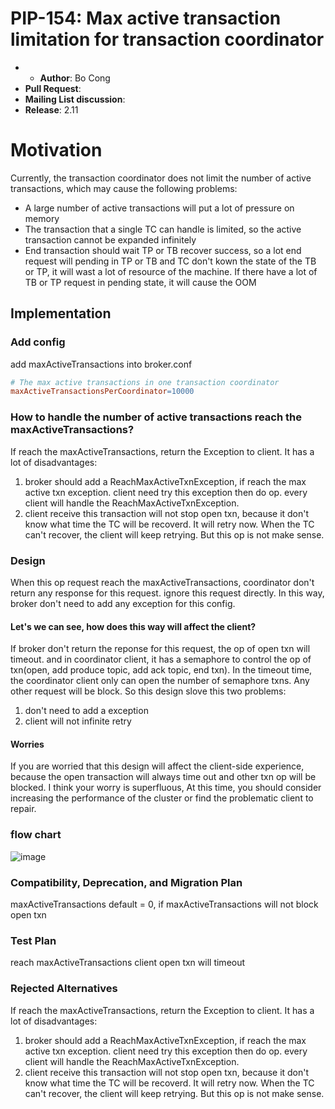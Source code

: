 # PIP-154: Max active transaction limitation for transaction coordinator

- - **Author**: Bo Cong
- **Pull Request**: 
- **Mailing List discussion**: 
- **Release**: 2.11

# Motivation

Currently, the transaction coordinator does not limit the number of active transactions, which may cause the following problems:

- A large number of active transactions will put a lot of pressure on memory
- The transaction that a single TC can handle is limited, so the active transaction cannot be expanded infinitely
- End transaction should wait TP or TB recover success, so a lot end request will pending in TP or TB and TC don't kown the state of the TB or TP, it will wast a lot of resource of the machine. If there have a lot of TB or TP request in pending state, it will cause the OOM

## Implementation

### Add config

add maxActiveTransactions into broker.conf

```makefile
# The max active transactions in one transaction coordinator
maxActiveTransactionsPerCoordinator=10000
```



### How to handle the number of active transactions reach the maxActiveTransactions?



If reach the maxActiveTransactions, return the Exception to client. It has a lot of disadvantages:

1. broker should add a ReachMaxActiveTxnException, if reach the max active txn exception. client need try this exception then do op. every client will handle the ReachMaxActiveTxnException. 
2. client receive this transaction will not stop open txn, because it don't know what time the TC will be recoverd. It will retry now. When the TC can't recover, the client will keep retrying. But this op is not make sense.

### Design

When this op request reach the maxActiveTransactions, coordinator don't return any response for this request. ignore this request directly. In this way, broker don't need to add any exception for this config.



#### Let's we can see, how does this way will affect the client?

If broker don't return the reponse for this request, the op of open txn will timeout. and in coordinator client, it has a semaphore to control the op of txn(open, add produce topic, add ack topic, end txn). In the timeout time, the coordinator client only can open the number of semaphore txns. Any other request will be block. So this design slove this two problems:

1. don't need to add a exception
2. client will not infinite retry

#### Worries

If you are worried that this design will affect the client-side experience, because the open transaction will always time out and other txn op will be blocked. I think your worry is superfluous, At this time, you should consider increasing the performance of the cluster or find the problematic client to repair.



### flow chart

![image](https://user-images.githubusercontent.com/39078850/162964277-6342ae82-1691-48b5-af84-18bb7a422ff1.png)



### Compatibility, Deprecation, and Migration Plan

maxActiveTransactions default = 0, if maxActiveTransactions will not block open txn

### Test Plan

reach maxActiveTransactions client open txn will timeout

### Rejected Alternatives

If reach the maxActiveTransactions, return the Exception to client. It has a lot of disadvantages:

1. broker should add a ReachMaxActiveTxnException, if reach the max active txn exception. client need try this exception then do op. every client will handle the ReachMaxActiveTxnException. 
2. client receive this transaction will not stop open txn, because it don't know what time the TC will be recoverd. It will retry now. When the TC can't recover, the client will keep retrying. But this op is not make sense.
